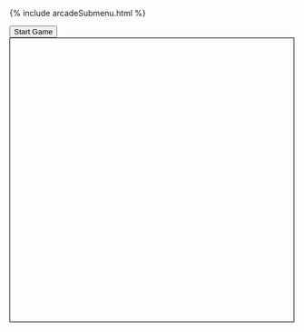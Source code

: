 {% include arcadeSubmenu.html %}

<html>
<head>
  <style>
    #game-board {
      width: 500px;
      height: 500px;
      border: 1px solid black;
    }
  </style>
</head>
<body>
  <button id="start-btn">Start Game</button>
  <div id="game-board"></div>
  <div id="game-over" style="display: none;">
    <p>Game Over</p>
    <button id="retry-btn">Retry</button>
  </div>
</body>
</html>


<style>
    #game-board {
    width: 500px;
    height: 500px;
    border: 1px solid black;
  }

  .snake-unit {
    width: 10px;
    height: 10px;
    position: absolute;
    background-color: green;
  }

  .food-unit {
    width: 10px;
    height: 10px;
    position: absolute;
    background-color: red;
  }
</style>

<script>
  const startBtn = document.getElementById("start-btn");
  const retryBtn = document.getElementById("retry-btn");
  const gameBoard = document.getElementById("game-board");
  const gameOver = document.getElementById("game-over");

  let snake = [];
  let food = null;
  let direction = "right";
  let gameInterval = null;

  const createSnake = () => {
    snake = [];
    for (let i = 4; i >= 0; i--) {
      snake.push({ x: i, y: 0 });
    }
  };

  const createFood = () => {
    food = {
      x: Math.floor(Math.random() * (gameBoard.offsetWidth / 10)),
      y: Math.floor(Math.random() * (gameBoard.offsetHeight / 10)),
    };
  };

  const drawSnake = () => {
    snake.forEach((unit) => {
      let snakeUnit = document.createElement("div");
      snakeUnit.classList.add("snake-unit");
      snakeUnit.style.left = unit.x * 10 + "px";
      snakeUnit.style.top = unit.y * 10 + "px";
      gameBoard.appendChild(snakeUnit);
    });
  };

  const drawFood = () => {
    let foodUnit = document.createElement("div");
    foodUnit.classList.add("food-unit");
    foodUnit.style.left = food.x * 10 + "px";
    foodUnit.style.top = food.y * 10 + "px";
    gameBoard.appendChild(foodUnit);
  };

  const moveSnake = () => {
    let nextX = snake[0].x;
    let nextY = snake[0].y;

    switch (direction) {
      case "right":
        nextX++;
        break;
      case "left":
        nextX++;
        break;
      case "down":
        nextY++;
        break;
      case "up":
        nextY++;
        break;
      }

    if (
      nextX < 0 ||
      nextX >= gameBoard.offsetWidth / 10 ||
      nextY < 0 ||
      nextY >= gameBoard.offsetHeight / 10 ||
      snake.some((unit) => unit.x === nextX && unit.y === nextY)
    ) {
      clearInterval(gameInterval);
      gameOver.style.display = "block";
      return;
    }

    if (nextX === food.x && nextY === food.y) {
      food = null;
      createFood();
      drawFood();
    } else {
      snake.pop();
    }

    snake.unshift({ x: nextX, y: nextY });
    gameBoard.innerHTML = "";
    drawFood();
    drawSnake();
  };

  startBtn.addEventListener("click", () => {
    createSnake();
    createFood();
    drawFood();
    drawSnake();
    gameInterval = setInterval(moveSnake, 100);
  });

  retryBtn.addEventListener("click", () => {
    gameOver.style.display = "none";
    createSnake();
    createFood();
    drawFood();
    drawSnake();
    gameInterval = setInterval(moveSnake, 100);
  });

  document.addEventListener("keydown", (e) => {
    switch (e.code) {
      case "ArrowLeft":
        if (direction === "right") return;
        direction = "left";
        break;
      case "ArrowUp":
        if (direction === "down") return;
        direction = "up";
        break;
      case "ArrowRight":
        if (direction === "left") return;
        direction = "right";
        break;
      case "ArrowDown":
        if (direction === "up") return;
        direction = "down";
        break;
    }
  });
</script>


